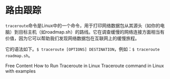 # 路由跟踪

`traceroute`命令是Linux中的一个命令，用于打印网络数据包从其源头（如你的电脑）到目标主机（如roadmap.sh）的路线。它在调查缓慢的网络连接方面相当有价值，因为它可以帮助我们发现网络数据包在互联网上的缓慢旅程。

它的语法如下。`$ traceroute [OPTIONS] DESTINATION`，例如：`$ traceroute roadmap.sh`。

<ResourceGroupTitle>Free Content</ResourceGroupTitle>
<BadgeLink colorScheme='yellow' badgeText='Read' href='https://linuxhint.com/run_traceroute_linux/'>How to Run Traceroute in Linux</BadgeLink>
<BadgeLink colorScheme='yellow' badgeText='Read' href='https://www.geeksforgeeks.org/traceroute-command-in-linux-with-examples/'>Traceroute command in Linux with examples</BadgeLink>
